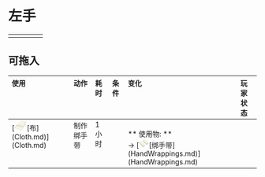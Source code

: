 # 左手  
>   
  
<table class="table table-bordered"><tbody><tr ><td  style="width:80%;text-align:left;vertical-align:top;" ></td><td  style="width:20%;text-align:left;vertical-align:top;" ></td></tr></tbody></tbody></table>  
  
## 可拖入  
<table class="table table-bordered"><thead><tr ><th  style="text-align:left;vertical-align:top;" >使用</th><th  style="text-align:left;vertical-align:top;" >动作</th><th  style="text-align:left;vertical-align:top;" >耗时</th><th  style="text-align:left;vertical-align:top;" >条件</th><th  style="text-align:left;vertical-align:top;" >变化</th><th  style="text-align:left;vertical-align:top;" >玩家状态</th></tr></thead><tr ><td  style="text-align:left;vertical-align:top;" >[<div style="width:25px;display:inline-block;text-align:center"><img decoding="async" src="Sprite/Cloth.png" href="a.md" style="max-width:25px;max-height:25px;"></div>[布](Cloth.md)](Cloth.md)</td><td  style="text-align:left;vertical-align:top;" >制作绑手带<br></td><td  style="text-align:left;vertical-align:top;" >1小时</td><td  style="text-align:left;vertical-align:top;" ></td><td  style="text-align:left;vertical-align:top;" ><br>** 使用物: **<br>→ [<div style="width:20px;display:inline-block;text-align:center"><img decoding="async" src="Sprite/Handwraps.png" href="a.md" style="max-width:20px;max-height:20px;"></div>[绑手带](HandWrappings.md)](HandWrappings.md)</td><td  style="text-align:left;vertical-align:top;" ></td></tr></tbody></table>  
  


<script>document.title="左手 - 卡牌生存百科 Card Survival Wiki";</script>